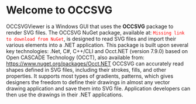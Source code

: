 # Welcome to OCCSVG

OCCSVGViewer is a Windows GUI that uses the <b>OCCSVG</b> package to render SVG files. The OCCSVG NuGet package, available at: <code style="color : red">Missing link to download from NuGet</code>, is designed to read SVG files and import their various elements into a .NET application. 
This package is built upon several key technologies: .Net, C#, C++/CLI and Occt.NET (version 7.9.0) based on Open CASCADE Technology (OCCT), also available from: https://www.nuget.org/packages/Occt.NET
OCCSVG can accurately read shapes defined in SVG files, including their strokes, fills, and other properties. 
It supports most types of gradients, patterns, which gives designers the freedom to define their drawings in almost any vector drawing application and save them into SVG file. 
Application developers can then use the drawings in their .NET applications. 

